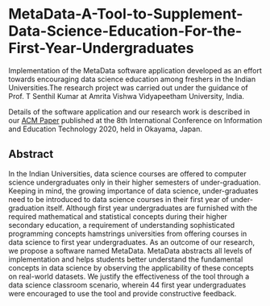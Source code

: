 # MetaData-A-Tool-to-Supplement-Data-Science-Education-For-the-First-Year-Undergraduates
Implementation of the MetaData software application developed as an effort towards encouraging data science education among freshers in the Indian Universities.The research project was carried out under the guidance of Prof. T Senthil Kumar at Amrita Vishwa Vidyapeetham University, India. 

Details of the software application and our research work is described in our [ACM Paper](https://dl.acm.org/doi/abs/10.1145/3395245.3396409) published at the 8th International Conference on Information and Education Technology 2020, held in Okayama, Japan.

## Abstract
In the Indian Universities, data science courses are offered to computer science undergraduates only in their higher semesters of under-graduation. Keeping in mind, the growing importance of data science, under-graduates need to be introduced to data science courses in their first year of under-graduation itself. Although first year undergraduates are furnished with the required mathematical and statistical concepts during their higher secondary education, a requirement of understanding sophisticated programming concepts hamstrings universities from offering courses in data science to first year undergraduates. As an outcome of our research, we propose a software named MetaData. MetaData abstracts all levels of implementation and helps students better understand the fundamental concepts in data science by observing the applicability of these concepts on real-world datasets. We justify the effectiveness of the tool through a data science classroom scenario, wherein 44 first year undergraduates were encouraged to use the tool and provide constructive feedback.
